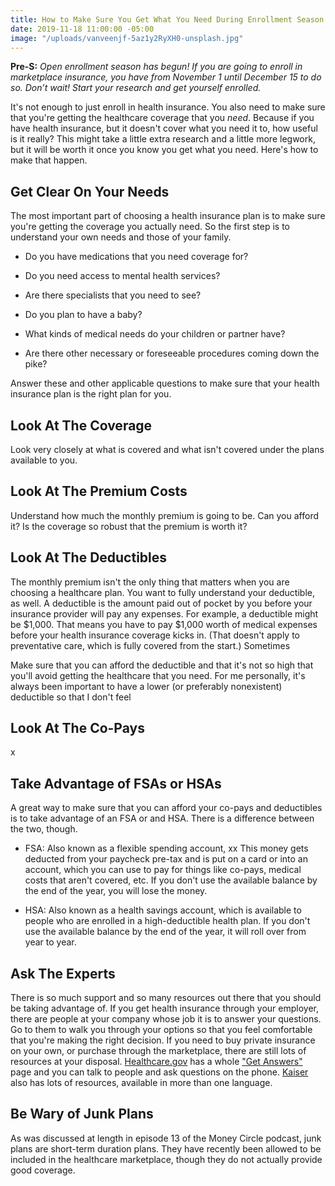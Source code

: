 ```yaml
---
title: How to Make Sure You Get What You Need During Enrollment Season
date: 2019-11-18 11:00:00 -05:00
image: "/uploads/vanveenjf-5az1y2RyXH0-unsplash.jpg"
---
```


**Pre-S:** *Open enrollment season has begun! If you are going to enroll in marketplace insurance, you have from November 1 until December 15 to do so. Don’t wait! Start your research and get yourself enrolled.*

It's not enough to just enroll in health insurance. You also need to make sure that you're getting the healthcare coverage that you *need*. Because if you have health insurance, but it doesn't cover what you need it to, how useful is it really? This might take a little extra research and a little more legwork, but it will be worth it once you know you get what you need. Here's how to make that happen.

## Get Clear On Your Needs

The most important part of choosing a health insurance plan is to make sure you're getting the coverage you actually need. So the first step is to understand your own needs and those of your family. 

* Do you have medications that you need coverage for? 

* Do you need access to mental health services?

* Are there specialists that you need to see? 

* Do you plan to have a baby? 

* What kinds of medical needs do your children or partner have?

* Are there other necessary or foreseeable procedures coming down the pike? 

Answer these and other applicable questions to make sure that your health insurance plan is the right plan for you.

## Look At The Coverage

Look very closely at what is covered and what isn't covered under the plans available to you. 

## Look At The Premium Costs

Understand how much the monthly premium is going to be. Can you afford it? Is the coverage so robust that the premium is worth it? 

## Look At The Deductibles

The monthly premium isn't the only thing that matters when you are choosing a healthcare plan. You want to fully understand your deductible, as well. A deductible is the amount paid out of pocket by you before your insurance provider will pay any expenses. For example, a deductible might be $1,000. That means you have to pay $1,000 worth of medical expenses before your health insurance coverage kicks in. (That doesn't apply to preventative care, which is fully covered from the start.) Sometimes

Make sure that you can afford the deductible and that it's not so high that you'll avoid getting the healthcare that you need. For me personally, it's always been important to have a lower (or preferably nonexistent) deductible so that I don't feel 

## Look At The Co-Pays

x

## Take Advantage of FSAs or HSAs

A great way to make sure that you can afford your co-pays and deductibles is to take advantage of an FSA or and HSA. There is a difference between the two, though.

* FSA: Also known as a flexible spending account, xx This money gets deducted from your paycheck pre-tax and is put on a card or into an account, which you can use to pay for things like co-pays, medical costs that aren't covered, etc. If you don't use the available balance by the end of the year, you will lose the money.

* HSA: Also known as a health savings account, which is available to people who are enrolled in a high-deductible health plan. If you don't use the available balance by the end of the year, it will roll over from year to year. 

## Ask The Experts

There is so much support and so many resources out there that you should be taking advantage of. If you get health insurance through your employer, there are people at your company whose job it is to answer your questions. Go to them to walk you through your options so that you feel comfortable that you're making the right decision. If you need to buy private insurance on your own, or purchase through the marketplace, there are still lots of resources at your disposal. [Healthcare.gov](https://www.healthcare.gov/) has a whole ["Get Answers"](https://www.healthcare.gov/get-answers/) page and you can talk to people and ask questions on the phone. [Kaiser](https://www.kff.org/understanding-health-insurance/) also has lots of resources, available in more than one language.

## Be Wary of Junk Plans

As was discussed at length in episode 13 of the Money Circle podcast, junk plans are short-term duration plans. They have recently been allowed to be included in the healthcare marketplace, though they do not actually provide good coverage. 